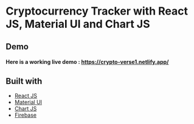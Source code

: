 # Cryptocurrency Tracker with React JS, Material UI and Chart JS

## Demo
#### Here is a working live demo :  https://crypto-verse1.netlify.app/

## Built with 

- [React JS](https://reactjs.org/)
- [Material UI](https://v4.mui.com/)
- [Chart JS](https://reactchartjs.github.io/react-chartjs-2/#/)
- [Firebase](https://firebase.google.com/)
